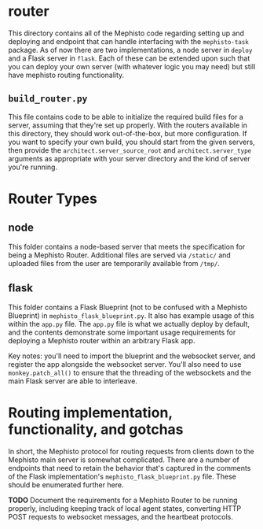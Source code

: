 # router
This directory contains all of the Mephisto code regarding setting up and deploying and endpoint that can handle interfacing with the `mephisto-task` package. As of now there are two implementations, a node server in `deploy` and a Flask server in `flask`. Each of these can be extended upon such that you can deploy your own server (with whatever logic you may need) but still have mephisto routing functionality.

## `build_router.py`
This file contains code to be able to initialize the required build files for a server, assuming that they're set up properly. With the routers available in this directory, they should work out-of-the-box, but more configuration. If you want to specify your own build, you should start from the given servers, then provide the `architect.server_source_root` and `architect.server_type` arguments as appropriate with your server directory and the kind of server you're running.

# Router Types
## node
This folder contains a node-based server that meets the specification for being a Mephisto Router. Additional files are served via `/static/` and uploaded files from the user are temporarily available from `/tmp/`. 

## flask
This folder contains a Flask Blueprint (not to be confused with a Mephisto Blueprint) in `mephisto_flask_blueprint.py`. It also has example usage of this within the `app.py` file. The `app.py` file is what we actually deploy by default, and the contents demonstrate some important usage requirements for deploying a Mephisto router within an arbitrary Flask app. 

Key notes: you'll need to import the blueprint and the websocket server, and register the app alongside the websocket server. You'll also need to use `monkey.patch_all()` to ensure that the threading of the websockets and the main Flask server are able to interleave.

# Routing implementation, functionality, and gotchas

In short, the Mephisto protocol for routing requests from clients down to the Mephisto main server is somewhat complicated. There are a number of endpoints that need to retain the behavior that's captured in the comments of the Flask implementation's `mephisto_flask_blueprint.py` file. These should be enumerated further here.

**TODO** Document the requirements for a Mephisto Router to be running properly, including keeping track of local agent states, converting HTTP POST requests to websocket messages, and the heartbeat protocols.